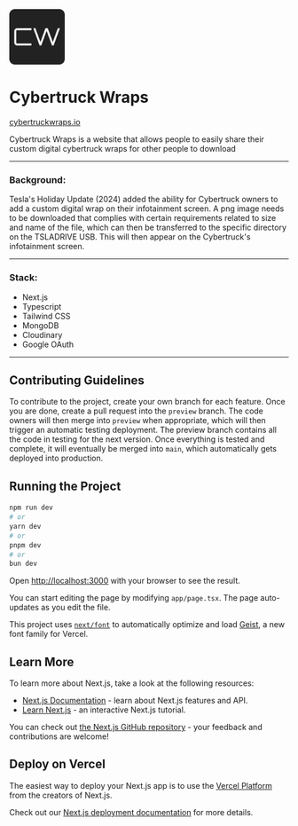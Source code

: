 <div>
  <img src="public/images/logo.png" alt="Cybertruck Wraps Logo" width="100"/>
</div>

<h1>Cybertruck Wraps</h1>

<a href="https://cybertruckwraps.io" target="_blank">cybertruckwraps.io</a>

<p>Cybertruck Wraps is a website that allows people to easily share their custom digital cybertruck wraps for other people to download</p>

<hr />

<h3>Background:</h3>
<p>Tesla's Holiday Update (2024) added the ability for Cybertruck owners to add a custom digital wrap on their infotainment screen. A png image needs to be downloaded that complies with certain requirements related to size and name of the file, which can then be transferred to the specific directory on the TSLADRIVE USB. This will then appear on the Cybertruck's infotainment screen.</p>

<hr />

<h3>Stack:</h3>
<ul>
    <li>Next.js</li>
    <li>Typescript</li>
    <li>Tailwind CSS</li>
    <li>MongoDB</li>
    <li>Cloudinary</li>
    <li>Google OAuth</li>
</ul>

<hr />

<h2>Contributing Guidelines</h2>
<p>To contribute to the project, create your own branch for each feature. Once you are done, create a pull request into the <code>preview</code> branch. The code owners will then merge into <code>preview</code> when appropriate, which will then trigger an automatic testing deployment. The preview branch contains all the code in testing for the next version. Once everything is tested and complete, it will eventually be merged into <code>main</code>, which automatically gets deployed into production.</p>

<h2>Running the Project</h2>

```bash
npm run dev
# or
yarn dev
# or
pnpm dev
# or
bun dev
```

Open [http://localhost:3000](http://localhost:3000) with your browser to see the result.

You can start editing the page by modifying `app/page.tsx`. The page auto-updates as you edit the file.

This project uses [`next/font`](https://nextjs.org/docs/app/building-your-application/optimizing/fonts) to automatically optimize and load [Geist](https://vercel.com/font), a new font family for Vercel.

## Learn More

To learn more about Next.js, take a look at the following resources:

- [Next.js Documentation](https://nextjs.org/docs) - learn about Next.js features and API.
- [Learn Next.js](https://nextjs.org/learn) - an interactive Next.js tutorial.

You can check out [the Next.js GitHub repository](https://github.com/vercel/next.js) - your feedback and contributions are welcome!

## Deploy on Vercel

The easiest way to deploy your Next.js app is to use the [Vercel Platform](https://vercel.com/new?utm_medium=default-template&filter=next.js&utm_source=create-next-app&utm_campaign=create-next-app-readme) from the creators of Next.js.

Check out our [Next.js deployment documentation](https://nextjs.org/docs/app/building-your-application/deploying) for more details.
